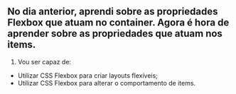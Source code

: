 ## No dia anterior, aprendi sobre as propriedades Flexbox que atuam no container. Agora é hora de aprender sobre as propriedades que atuam nos items.
 
1. Vou ser capaz de:
  - Utilizar CSS Flexbox para criar layouts flexíveis;
  - Utilizar CSS Flexbox para alterar o comportamento de items.
